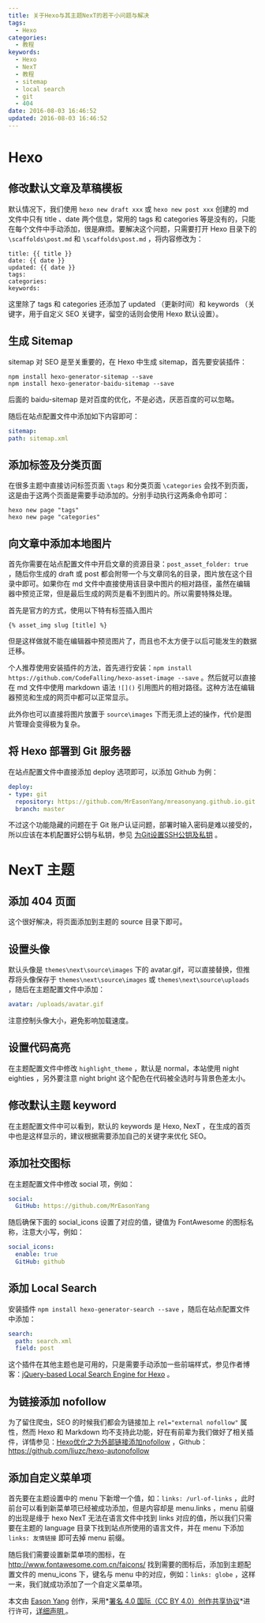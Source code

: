 ```yaml
---
title: 关于Hexo与其主题NexT的若干小问题与解决
tags:
  - Hexo
categories:
  - 教程
keywords:
  - Hexo
  - NexT
  - 教程
  - sitemap
  - local search
  - git
  - 404
date: 2016-08-03 16:46:52
updated: 2016-08-03 16:46:52
---
```



# Hexo

## 修改默认文章及草稿模板

默认情况下，我们使用 `hexo new draft xxx` 或 `hexo new post xxx` 创建的 md 文件中只有 title 、date 两个信息，常用的 tags 和 categories 等是没有的，只能在每个文件中手动添加，很是麻烦。要解决这个问题，只需要打开 Hexo 目录下的 `\scaffolds\post.md` 和  `\scaffolds\post.md` ，将内容修改为：

```
title: {{ title }}
date: {{ date }}
updated: {{ date }}
tags:
categories:
keywords:
```

这里除了 tags 和 categories 还添加了 updated （更新时间）和 keywords （关键字，用于自定义 SEO 关键字，留空的话则会使用 Hexo 默认设置）。<!--more-->

## 生成 Sitemap

sitemap 对 SEO 是至关重要的，在 Hexo 中生成 sitemap，首先要安装插件：

```
npm install hexo-generator-sitemap --save
npm install hexo-generator-baidu-sitemap --save
```

后面的 baidu-sitemap 是对百度的优化，不是必选，厌恶百度的可以忽略。

随后在站点配置文件中添加如下内容即可：

```yaml
sitemap:
path: sitemap.xml
```

## 添加标签及分类页面

在很多主题中直接访问标签页面 `\tags` 和分类页面 `\categories` 会找不到页面，这是由于这两个页面是需要手动添加的。分别手动执行这两条命令即可：

```
hexo new page "tags"
hexo new page "categories"
```

## 向文章中添加本地图片

首先你需要在站点配置文件中开启文章的资源目录：`post_asset_folder: true` ，随后你生成的 draft 或 post 都会附带一个与文章同名的目录，图片放在这个目录中即可。如果你在 md 文件中直接使用该目录中图片的相对路径，虽然在编辑器中预览正常，但是最后生成的网页是看不到图片的。所以需要特殊处理。

首先是官方的方式，使用以下特有标签插入图片

```
{% asset_img slug [title] %}
```

但是这样做就不能在编辑器中预览图片了，而且也不太方便于以后可能发生的数据迁移。

个人推荐使用安装插件的方法，首先进行安装：`npm install https://github.com/CodeFalling/hexo-asset-image --save` 。然后就可以直接在 md 文件中使用 markdown 语法 `![]()` 引用图片的相对路径。这种方法在编辑器预览和生成的网页中都可以正常显示。

此外你也可以直接将图片放置于 `source\images` 下而无须上述的操作，代价是图片管理会变得极为复杂。

## 将 Hexo 部署到 Git 服务器

在站点配置文件中直接添加 deploy 选项即可，以添加 Github 为例：

```yaml
deploy:
- type: git
  repository: https://github.com/MrEasonYang/mreasonyang.github.io.git
  branch: master
```

不过这个功能隐藏的问题在于 Git 账户认证问题，部署时输入密码是难以接受的，所以应该在本机配置好公钥与私钥，参见 [为Git设置SSH公钥及私钥](https://eason-yang.com/2016/07/31/set-ssh-identity-file-for-git) 。

# NexT 主题

## 添加 404 页面

这个很好解决，将页面添加到主题的 source 目录下即可。

## 设置头像

默认头像是 `themes\next\source\images` 下的 avatar.gif，可以直接替换，但推荐将头像保存于 `themes\next\source\images` 或 `themes\next\source\uploads` ，随后在主题配置文件中添加：

```yaml
avatar: /uploads/avatar.gif
```

注意控制头像大小，避免影响加载速度。

## 设置代码高亮

在主题配置文件中修改 `highlight_theme` ，默认是 normal，本站使用 night eighties ，另外要注意 night bright 这个配色在代码被全选时与背景色差太小。

## 修改默认主题 keyword

在主题配置文件中可以看到，默认的 keywords 是 Hexo, NexT ，在生成的首页中也是这样显示的，建议根据需要添加自己的关键字来优化 SEO。

## 添加社交图标

在主题配置文件中修改 social 项，例如：

```yaml
social:
  GitHub: https://github.com/MrEasonYang
```

随后确保下面的 social_icons 设置了对应的值，键值为 FontAwesome 的图标名称，注意大小写，例如：

```yaml
social_icons:
  enable: true
  GitHub: github
```

## 添加 Local Search

安装插件 `npm install hexo-generator-search --save` ，随后在站点配置文件中添加：

```yaml
search:
  path: search.xml
  field: post
```

这个插件在其他主题也是可用的，只是需要手动添加一些前端样式，参见作者博客：[jQuery-based Local Search Engine for Hexo](http://hahack.com/codes/local-search-engine-for-hexo/) 。

## 为链接添加 nofollow

为了留住爬虫，SEO 的时候我们都会为链接加上 `rel="external nofollow"` 属性，然而 Hexo 和 Markdown 均不支持此功能，好在有前辈为我们做好了相关插件，详情参见：[Hexo优化之为外部链接添加nofollow](https://liuzhichao.com/2016/hexo-auto-nofollow.html) ，Github：https://github.com/liuzc/hexo-autonofollow

## 添加自定义菜单项

首先要在主题设置中的 menu 下新增一个值，如：`links: /url-of-links` ，此时前台可以看到新菜单项已经被成功添加，但是内容却是 menu.links ，menu 前缀的出现是缘于 hexo NexT 无法在语言文件中找到 links 对应的值，所以我们只需要在主题的 language 目录下找到站点所使用的语言文件，并在 menu 下添加 `links: 友情链接` 即可去掉 menu 前缀。

随后我们需要设置新菜单项的图标，在 http://www.fontawesome.com.cn/faicons/ 找到需要的图标后，添加到主题配置文件的 menu_icons 下，键名与 menu 中的对应，例如：`links: globe` ，这样一来，我们就成功添加了一个自定义菜单项。

本文由 [Eason Yang](https://eason-yang.com) 创作，采用*[署名 4.0 国际（CC BY 4.0）创作共享协议](http://creativecommons.org/licenses/by/4.0/deed.zh)*进行许可，[详细声明 ](https://eason-yang.com/about/)。
